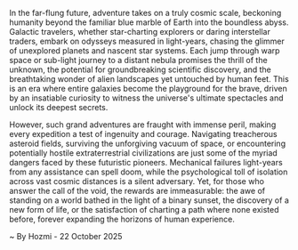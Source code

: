 
In the far-flung future, adventure takes on a truly cosmic scale, beckoning humanity beyond the familiar blue marble of Earth into the boundless abyss. Galactic travelers, whether star-charting explorers or daring interstellar traders, embark on odysseys measured in light-years, chasing the glimmer of unexplored planets and nascent star systems. Each jump through warp space or sub-light journey to a distant nebula promises the thrill of the unknown, the potential for groundbreaking scientific discovery, and the breathtaking wonder of alien landscapes yet untouched by human feet. This is an era where entire galaxies become the playground for the brave, driven by an insatiable curiosity to witness the universe's ultimate spectacles and unlock its deepest secrets.

However, such grand adventures are fraught with immense peril, making every expedition a test of ingenuity and courage. Navigating treacherous asteroid fields, surviving the unforgiving vacuum of space, or encountering potentially hostile extraterrestrial civilizations are just some of the myriad dangers faced by these futuristic pioneers. Mechanical failures light-years from any assistance can spell doom, while the psychological toll of isolation across vast cosmic distances is a silent adversary. Yet, for those who answer the call of the void, the rewards are immeasurable: the awe of standing on a world bathed in the light of a binary sunset, the discovery of a new form of life, or the satisfaction of charting a path where none existed before, forever expanding the horizons of human experience.

~ By Hozmi - 22 October 2025
